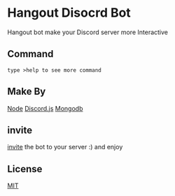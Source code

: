 # Hangout Disocrd Bot

Hangout bot make your Discord server more Interactive 

## Command

```type >help to see more command```

## Make By
[Node](https://nodejs.org/en/)
[Discord.js](https://discord.js.org/#/)
[Mongodb](https://www.mongodb.com/)

## invite
[invite](https://discord.com/oauth2/authorize?client_id=703427669605351434&permissions=8&scope=bot) the bot to your server :) and enjoy

## License
[MIT](https://choosealicense.com/licenses/mit/)
